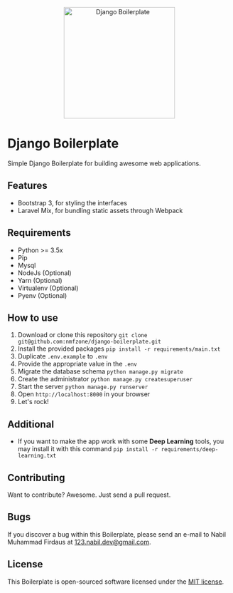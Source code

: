 <p align="center"><img src="https://www.djangoproject.com/s/img/logos/django-logo-positive.png" width="250px" alt="Django Boilerplate"></p>

# Django Boilerplate

Simple Django Boilerplate for building awesome web applications.

## Features

- Bootstrap 3, for styling the interfaces
- Laravel Mix, for bundling static assets through Webpack

## Requirements

- Python >= 3.5x
- Pip
- Mysql
- NodeJs (Optional)
- Yarn (Optional)
- Virtualenv (Optional)
- Pyenv (Optional)

## How to use

1. Download or clone this repository `git clone git@github.com:nmfzone/django-boilerplate.git`
2. Install the provided packages `pip install -r requirements/main.txt`
3. Duplicate `.env.example` to `.env`
4. Provide the appropriate value in the `.env`
5. Migrate the database schema `python manage.py migrate`
6. Create the administrator `python manage.py createsuperuser`
7. Start the server `python manage.py runserver`
8. Open `http://localhost:8000` in your browser
9. Let's rock!

## Additional

- If you want to make the app work with some **Deep Learning** tools, you may install it with this command `pip install -r requirements/deep-learning.txt`

## Contributing

Want to contribute? Awesome. Just send a pull request.

## Bugs

If you discover a bug within this Boilerplate, please send an e-mail to Nabil Muhammad Firdaus at 123.nabil.dev@gmail.com.

## License

This Boilerplate is open-sourced software licensed under the [MIT license](http://opensource.org/licenses/MIT).
